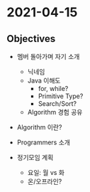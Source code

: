 # 2021-04-15

## Objectives
- 멤버 돌아가며 자기 소개
    - 닉네임
    - Java 이해도
        - for, while?
        - Primitive Type?
        - Search/Sort?
    - Algorithm 경험 공유
    
- Algorithm 이란?

- Programmers 소개

- 정기모임 계획
    - 요일: 월 vs 화
    - 온/오프라인?